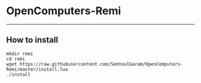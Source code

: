 # OpenComputers-Remi
---

## How to install
```
mkdir remi
cd remi
wget https://raw.githubusercontent.com/SemteulGaram/OpenComputers-Remi/master/install.lua
./install
```